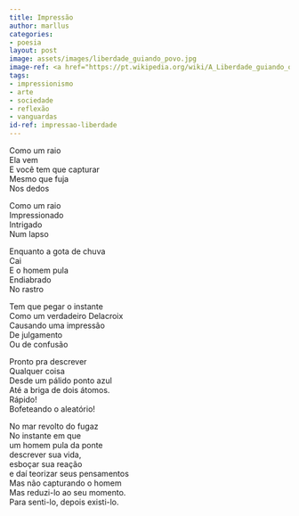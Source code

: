 ```yaml
---
title: Impressão
author: marllus
categories:
- poesia
layout: post
image: assets/images/liberdade_guiando_povo.jpg
image-ref: <a href="https://pt.wikipedia.org/wiki/A_Liberdade_guiando_o_povo"> A Liberdade guiando o povo. Eugène Delacroix </a>
tags:
- impressionismo
- arte
- sociedade
- reflexão
- vanguardas
id-ref: impressao-liberdade
---
```


Como um raio<br>
Ela vem<br>
E você tem que capturar<br>
Mesmo que fuja<br>
Nos dedos

Como um raio<br>
Impressionado<br>
Intrigado<br>
Num lapso

Enquanto a gota de chuva<br>
Cai<br>
E o homem pula<br>
Endiabrado<br>
No rastro

Tem que pegar o instante<br>
Como um verdadeiro Delacroix<br>
Causando uma impressão<br>
De julgamento<br>
Ou de confusão

Pronto pra descrever<br>
Qualquer coisa<br>
Desde um pálido ponto azul<br>
Até a briga de dois átomos.<br>
Rápido! <br>
Bofeteando o aleatório!

No mar revolto do fugaz<br>
No instante em que<br>
um homem pula da ponte<br>
descrever sua vida, <br>
esboçar sua reação<br>
e daí teorizar seus pensamentos<br>
Mas não capturando o homem<br>
Mas reduzi-lo ao seu momento.<br>
Para senti-lo, depois existi-lo.
